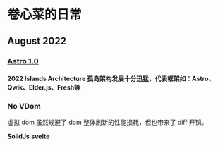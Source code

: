 
# 卷心菜的日常

## August 2022

### [Astro 1.0]("https://astro.build/blog/astro-1/")

#### 2022 **Islands Architecture** 孤岛架构发展十分迅猛，代表框架如：Astro、Qwik、Elder.js、Fresh等

### No VDom

虚拟 dom 虽然规避了 dom 整体刷新的性能损耗，但也带来了 diff 开销。

**SolidJs** **svelte**
